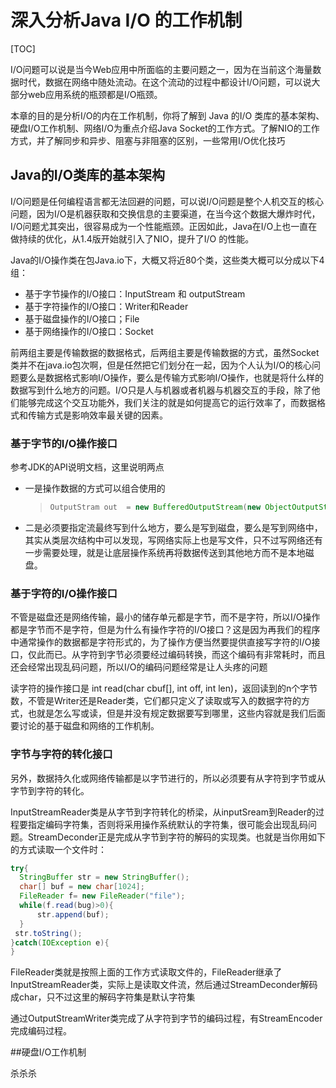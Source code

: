 # 深入分析Java I/O 的工作机制

[TOC]

I/O问题可以说是当今Web应用中所面临的主要问题之一，因为在当前这个海量数据时代，数据在网络中随处流动。在这个流动的过程中都设计I/O问题，可以说大部分web应用系统的瓶颈都是I/O瓶颈。

本章的目的是分析I/O的内在工作机制，你将了解到 Java 的I/O 类库的基本架构、硬盘I/O工作机制、网络I/O为重点介绍Java Socket的工作方式。了解NIO的工作方式，并了解同步和异步、阻塞与非阻塞的区别，一些常用I/O优化技巧

## Java的I/O类库的基本架构

I/O问题是任何编程语言都无法回避的问题，可以说I/O问题是整个人机交互的核心问题，因为I/O是机器获取和交换信息的主要渠道，在当今这个数据大爆炸时代，I/O问题尤其突出，很容易成为一个性能瓶颈。正因如此，Java在I/O上也一直在做持续的优化，从1.4版开始就引入了NIO，提升了I/O 的性能。

Java的I/O操作类在包Java.io下，大概又将近80个类，这些类大概可以分成以下4组：

- 基于字节操作的I/O接口：InputStream 和 outputStream
- 基于字符操作的I/O接口：Writer和Reader
- 基于磁盘操作的I/O接口；File
- 基于网络操作的I/O接口：Socket

前两组主要是传输数据的数据格式，后两组主要是传输数据的方式，虽然Socket类并不在java.io包次啊，但是任然把它们划分在一起，因为个人认为I/O的核心问题要么是数据格式影响I/O操作，要么是传输方式影响I/O操作，也就是将什么样的数据写到什么地方的问题。I/O只是人与机器或者机器与机器交互的手段，除了他们能够完成这个交互功能外，我们关注的就是如何提高它的运行效率了，而数据格式和传输方式是影响效率最关键的因素。

### 基于字节的I/O操作接口

参考JDK的API说明文档，这里说明两点

- 一是操作数据的方式可以组合使用的

  > ~~~java
  > OutputStram out  = new BufferedOutputStream(new ObjectOutputStream(new FileOutputStream("fileName")));
  > ~~~

- 二是必须要指定流最终写到什么地方，要么是写到磁盘，要么是写到网络中，其实从类层次结构中可以发现，写网络实际上也是写文件，只不过写网络还有一步需要处理，就是让底层操作系统再将数据传送到其他地方而不是本地磁盘。

### 基于字符的I/O操作接口

不管是磁盘还是网络传输，最小的储存单元都是字节，而不是字符，所以I/O操作都是字节而不是字符，但是为什么有操作字符的I/O接口？这是因为再我们的程序中通常操作的数据都是字符形式的，为了操作方便当然要提供直接写字符的I/O接口，仅此而已。从字符到字节必须要经过编码转换，而这个编码有非常耗时，而且还会经常出现乱码问题，所以I/O的编码问题经常是让人头疼的问题

读字符的操作接口是 int read(char cbuf[], int off, int len)，返回读到的n个字节数，不管是Writer还是Reader类，它们都只定义了读取或写入的数据字符的方式，也就是怎么写或读，但是并没有规定数据要写到哪里，这些内容就是我们后面要讨论的基于磁盘和网络的工作机制。

### 字节与字符的转化接口

另外，数据持久化或网络传输都是以字节进行的，所以必须要有从字符到字节或从字节到字符的转化。

InputStreamReader类是从字节到字符转化的桥梁，从inputSream到Reader的过程要指定编码字符集，否则将采用操作系统默认的字符集，很可能会出现乱码问题。StreamDeconder正是完成从字节到字符的解码的实现类。也就是当你用如下的方式读取一个文件时：

~~~java
try{
  StringBuffer str = new StringBuffer();
  char[] buf = new char[1024];
  FileReader f= new FileReader("file");
  while(f.read(bug)>0){
      str.append(buf);
  }
 str.toString();
}catch(IOException e){
}
~~~

FileReader类就是按照上面的工作方式读取文件的，FileReader继承了InputStreamReader类，实际上是读取文件流，然后通过StreamDeconder解码成char，只不过这里的解码字符集是默认字符集

通过OutputStreamWriter类完成了从字符到字节的编码过程，有StreamEncoder完成编码过程。

##硬盘I/O工作机制

杀杀杀

